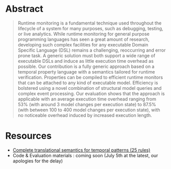 # Abstract

> Runtime monitoring is a fundamental technique used throughout the lifecycle of a system for many purposes, such as debugging, testing, or live analytics. While runtime monitoring for general purpose programming languages has seen a great amount of research, developing such complex facilities for any executable Domain Specific Language (DSL) remains a challenging, reoccurring and error prone task. A generic solution must both support a wide range of executable DSLs and induce as little execution time overhead as possible. Our contribution is a fully generic approach based on a temporal property language with a semantics tailored for runtime verification. Properties can be compiled to efficient runtime monitors that can be attached to any kind of executable model. Efficiency is bolstered using a novel combination of structural model queries and complex event processing. Our evaluation shows that the approach is applicable with an average execution time overhead ranging from 53% (with around 3 model changes per execution state) to 87.5% (with between 100 to 400 model changes per execution state), with no noticeable overhead induced by increased execution length.

# Resources

 - [Complete translational semantics for temporal patterns (25 rules)](https://raw.githubusercontent.com/EPNAauCZDy8i9yocBqo9MKzAt/EPNAauCZDy8i9yocBqo9MKzAt.github.io/master/Runtime_Monitoring_for_Executable_DSLs__Full_Semantics.pdf)
 - Code & Evaluation materials : coming soon (July 5th at the latest, our apologies for the delay)

